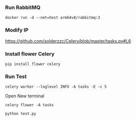 
### Run RabbitMQ

```
docker run -d --net=host arm64v8/rabbitmq:3
```

### Modify IP

https://github.com/solderzzc/Celery/blob/master/tasks.py#L6

### Install flower Celery

```
pip install flower celery
```

### Run Test

```
celery worker --loglevel INFO -A tasks -E -c 5
```
Open New terminal

```
celery flower -A tasks
```

```
python test.py
```
